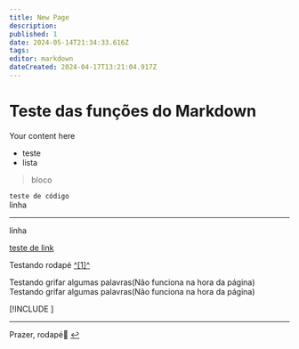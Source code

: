 ```yaml
---
title: New Page
description: 
published: 1
date: 2024-05-14T21:34:33.616Z
tags: 
editor: markdown
dateCreated: 2024-04-17T13:21:04.917Z
---
```


# Teste das funções do Markdown

Your content here

-   teste
-   lista

> bloco

`teste de código`  
linha

---

linha

[teste de link](https://www.youtube.com/watch?v=dQw4w9WgXcQ)

Testando rodapé [^\[1\]^](#fn1)

Testando grifar algumas palavras(Não funciona na hora da página)
Testando grifar algumas palavras(Não funciona na hora da página)

[!INCLUDE [<compras>](/)]

---

Prazer, rodapé🤝 [↩︎](#fnref1)